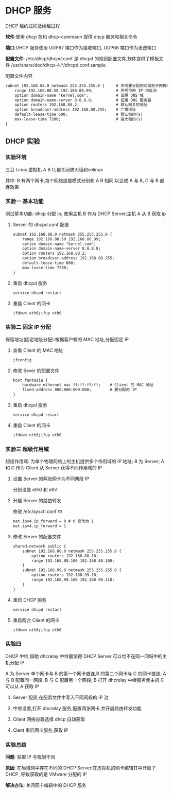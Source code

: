 # DHCP 服务

[DHCP 租约过程及续租过程](../运维基础学习日志/20-8-27软硬Raid区别DHCP服务器.md)

**软件**:使用 dhcp 包和 dhcp-commaon 提供 dhcp 服务和相关命令

**端口**:DHCP 服务使用 UDP67 端口作为接收端口, UDP68 端口作为发送端口

**配置文件**: /etc/dhcp/dhcpd.conf 是 dhcpd 的规则配置文件,软件提供了模板文件 /usr/share/doc/dhcp-4.*/dhcpd.conf.sample

配置文件内容

```txt
subnet 192.168.88.0 netmask 255.255.255.0 {     # 声明要分配的网段和子网掩码
    range 192.168.88.50 192.168.88.99;          # 声明可用 IP 地址池
    option domain-name "kernel.com";            # 设置 DNS 域
    option domain-name-server 8.8.8.8;          # 设置 DNS 服务器
    option routers 192.168.88.2;                # 默认网关的地址
    option broadcast-address 192.168.88.255;    # 广播地址
    default-lease-time 600;                     # 默认租约(s)
    max-lease-time 7200;                        # 最大租约(s)
}
```

## DHCP 实验

### 实验环境

三台 Linux 虚拟机 A B C;都关闭防火墙和selinux

其中: B 有两个网卡,每个网络连接模式分别和 A B 相同,以达成 A 与 B, C 与 B 直连效果

### 实验一 基本功能

测试基本功能: dhcp 分配 ip; 使用主机 B 作为 DHCP Server;主机 A 从 B 获取 ip

1. Server 的 dhcpd.conf 配置

   ```txt
   subnet 192.168.88.0 netmask 255.255.255.0 {
       range 192.168.88.50 192.168.88.99;
       option domain-name "kernel.com";
       option domain-name-server 8.8.8.8;
       option routers 192.168.88.2;
       option broadcast-address 192.168.88.255;
       default-lease-time 600;
       max-lease-time 7200;
   }
   ```

2. 重启 dhcpd 服务

   ```bash
   service dhcpd restart
   ```

3. 重启 Client 的网卡

   ```bash
   ifdown eth0;ifup eth0
   ```

### 实验二 固定 IP 分配

保留地址(固定地址分配):根据客户机的 MAC 地址,分配固定 IP

1. 查看 Client 的 MAC 地址

   ```bash
   ifconfig
   ```

2. 修改 Sever 的配置文件

   ```txt
   host fantasia {
       hardware ethernet mac ff:ff:ff:ff;    # Client 的 MAC 地址
       fixed-address 000:000:000:000;        # 要分配的 IP
   }

3. 重启 dhcpd 服务

   ```bash
   service dhcpd resart
   ```

4. 重启 Client 的网卡

   ```bash
   ifdown eth0;ifup eth0
   ```

### 实验三 超级作用域

超级作用域: 为单个物理网络上的主机提供多个作用域的 IP 地址; B 为 Server; A 和 C 作为 Client 从 Server 获得不同作用域的 IP

1. 设置 Server 的两张网卡为不同网段 IP

   分别设置 eth0 和 eth1

2. 开启 Server 的路由转发

   修改 /etc/sysctl.conf 中

   ```txt
   net.ipv4.ip_forward = 0 # 0 修改为 1
   net.ipv4.ip_forward = 1
   ```

3. 修改 Server 的配置文件

   ```txt
   shared-network public {
       subnet 192.168.88.0 netmask 255.255.255.0 {
           option routers 192.168.88.10;
           range 192.168.88.100 192.168.88.100;
       }
       subnet 192.168.99.0 netmask 255.255.255.0 {
           option routers 192.168.99.10;
           range 192.168.99.100 192.168.99.110;
       }
   }
   ```

4. 重启 DHCP 服务

   ```bash
   service dhcpd restart
   ```

5. 重启两台 Client 的网卡

   ```bash
   ifdown eth0;ifup eth0
   ```

### 实验四

DHCP 中继,借助 dhcrelay 中继器使得 DHCP Server 可以给不在同一网域中的主机分配 IP

A 为 Server 单个网卡与 B 的第一个网卡直连,B 的第二个网卡与 C 的网卡直连; A 与 B 配置同一网段, B 与 C 配置另一个网段; B 打开 dhcrelay 中继服务使主机 C 可以从 A 获取 IP

1. Server 配置,在配置文件中写入不同网段的 IP 池

2. 中继设置,打开 dhcrelay 服务,配置两张网卡,并开启路由转发功能

3. Client 网络设置选择 dhcp 自动获取

4. Clent 重启网卡服务,获取 IP

### 实验总结

**问题**: 获取 IP 与规划不同

**原因**: 在局域网中存在不同的 DHCP Server;在虚拟机的网卡编辑其中开启了 DHCP ,导致获取的是 VMware 分配的 IP

**解决办法**: 关闭网卡编辑中的 DHCP 服务
